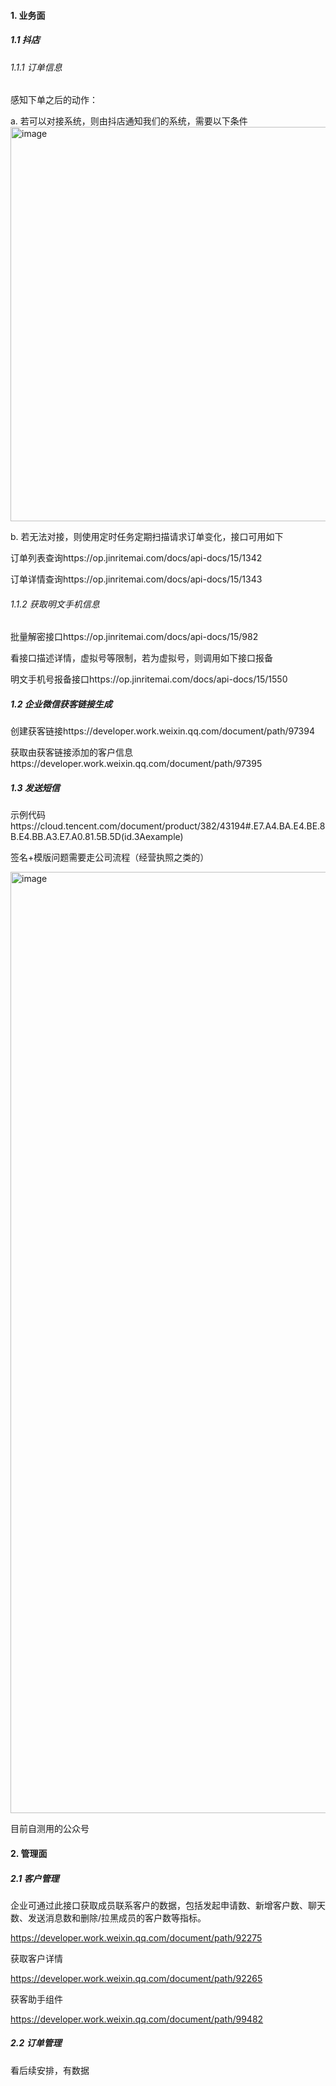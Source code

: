 #### 1. 业务面

##### 1.1 抖店

###### 1.1.1 订单信息

感知下单之后的动作：

a. 若可以对接系统，则由抖店通知我们的系统，需要以下条件
<img width="631" alt="image" src="https://github.com/felogh/douShopRemote/assets/12730185/013654ec-8aa8-44e8-809b-bfeeddead773">


b. 若无法对接，则使用定时任务定期扫描请求订单变化，接口可用如下

订单列表查询https://op.jinritemai.com/docs/api-docs/15/1342

订单详情查询https://op.jinritemai.com/docs/api-docs/15/1343



###### 1.1.2 获取明文手机信息

批量解密接口https://op.jinritemai.com/docs/api-docs/15/982

看接口描述详情，虚拟号等限制，若为虚拟号，则调用如下接口报备

明文手机号报备接口https://op.jinritemai.com/docs/api-docs/15/1550



##### 1.2  企业微信获客链接生成

创建获客链接https://developer.work.weixin.qq.com/document/path/97394

获取由获客链接添加的客户信息https://developer.work.weixin.qq.com/document/path/97395

##### 1.3 发送短信

示例代码https://cloud.tencent.com/document/product/382/43194#.E7.A4.BA.E4.BE.8B.E4.BB.A3.E7.A0.81.5B.5D(id.3Aexample)

签名+模版问题需要走公司流程（经营执照之类的）

<img width="1506" alt="image" src="https://github.com/felogh/douShopRemote/assets/12730185/65270aba-e625-4ec7-a486-d2655aab1836">


目前自测用的公众号



#### 2. 管理面

##### 2.1 客户管理

企业可通过此接口获取成员联系客户的数据，包括发起申请数、新增客户数、聊天数、发送消息数和删除/拉黑成员的客户数等指标。

https://developer.work.weixin.qq.com/document/path/92275



获取客户详情

https://developer.work.weixin.qq.com/document/path/92265



获客助手组件

https://developer.work.weixin.qq.com/document/path/99482



##### 2.2 订单管理

看后续安排，有数据
